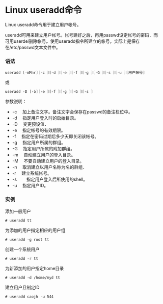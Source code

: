 # Linux useradd命令

Linux useradd命令用于建立用户帐号。

useradd可用来建立用户帐号。帐号建好之后，再用passwd设定帐号的密码．而可用userdel删除帐号。使用useradd指令所建立的帐号，实际上是保存在/etc/passwd文本文件中。

### 语法

    useradd [-mMnr][-c ][-d ][-e ][-f ][-g ][-G ][-s ][-u ][用户帐号]

或

    useradd -D [-b][-e ][-f ][-g ][-G ][-s ]

参数说明：

- -c 　加上备注文字。备注文字会保存在passwd的备注栏位中。
- -d 　指定用户登入时的启始目录。
- -D 　变更预设值．
- -e 　指定帐号的有效期限。
- -f 　指定在密码过期后多少天即关闭该帐号。
- -g 　指定用户所属的群组。
- -G 　指定用户所属的附加群组。
- -m 　自动建立用户的登入目录。
- -M 　不要自动建立用户的登入目录。
- -n 　取消建立以用户名称为名的群组．
- -r 　建立系统帐号。
- -s　 　指定用户登入后所使用的shell。
- -u 　指定用户ID。

### 实例

添加一般用户

    # useradd tt

为添加的用户指定相应的用户组

    # useradd -g root tt

创建一个系统用户

    # useradd -r tt

为新添加的用户指定home目录

    # useradd -d /home/myd tt

建立用户且制定ID

    # useradd caojh -u 544
